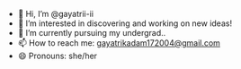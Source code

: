 - 👋 Hi, I’m @gayatrii-ii
- 👀 I’m interested in discovering and working on new ideas!
- 🌱 I’m currently pursuing my undergrad..
- 📫 How to reach me: gayatrikadam172004@gmail.com
- 😄 Pronouns: she/her


<!---
gayatrii-ii/gayatrii-ii is a ✨ special ✨ repository because its `README.md` (this file) appears on your GitHub profile.
You can click the Preview link to take a look at your changes.
--->
